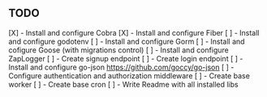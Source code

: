 ## TODO

[X] - Install and configure Cobra
[X] - Install and configure Fiber
[ ] - Install and configure godotenv
[ ] - Install and configure Gorm
[ ] - Install and cofigure Goose (with migrations control)
[ ] - Install and configure ZapLogger
[ ] - Create signup endpoint
[ ] - Create login endpoint
[ ] - Install and configure go-json https://github.com/goccy/go-json
[ ] - Configure authentication and authorization middleware
[ ] - Create base worker
[ ] - Create base cron
[ ] - Write Readme with all installed libs
